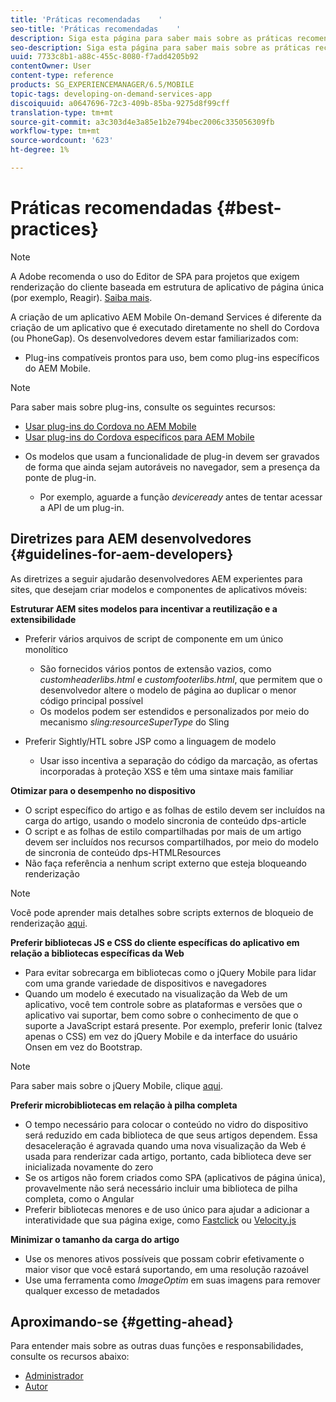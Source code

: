 ```yaml
---
title: 'Práticas recomendadas    '
seo-title: 'Práticas recomendadas    '
description: Siga esta página para saber mais sobre as práticas recomendadas e as diretrizes que ajudarão desenvolvedores experientes AEM para sites, que desejam criar modelos e componentes de aplicativos móveis.
seo-description: Siga esta página para saber mais sobre as práticas recomendadas e as diretrizes que ajudarão desenvolvedores experientes AEM para sites, que desejam criar modelos e componentes de aplicativos móveis.
uuid: 7733c8b1-a88c-455c-8080-f7add4205b92
contentOwner: User
content-type: reference
products: SG_EXPERIENCEMANAGER/6.5/MOBILE
topic-tags: developing-on-demand-services-app
discoiquuid: a0647696-72c3-409b-85ba-9275d8f99cff
translation-type: tm+mt
source-git-commit: a3c303d4e3a85e1b2e794bec2006c335056309fb
workflow-type: tm+mt
source-wordcount: '623'
ht-degree: 1%

---
```



# Práticas recomendadas     {#best-practices}

>[!NOTE]
>
>A Adobe recomenda o uso do Editor de SPA para projetos que exigem renderização do cliente baseada em estrutura de aplicativo de página única (por exemplo, Reagir). [Saiba mais](/help/sites-developing/spa-overview.md).

A criação de um aplicativo AEM Mobile On-demand Services é diferente da criação de um aplicativo que é executado diretamente no shell do Cordova (ou PhoneGap). Os desenvolvedores devem estar familiarizados com:

* Plug-ins compatíveis prontos para uso, bem como plug-ins específicos do AEM Mobile.

>[!NOTE]
>
>Para saber mais sobre plug-ins, consulte os seguintes recursos:
>
>* [Usar plug-ins do Cordova no AEM Mobile](https://helpx.adobe.com/digital-publishing-solution/help/cordova-api.html)
>* [Usar plug-ins do Cordova específicos para AEM Mobile](https://helpx.adobe.com/digital-publishing-solution/help/app-runtime-api.html)

>



* Os modelos que usam a funcionalidade de plug-in devem ser gravados de forma que ainda sejam autoráveis no navegador, sem a presença da ponte de plug-in.

   * Por exemplo, aguarde a função *deviceready* antes de tentar acessar a API de um plug-in.

## Diretrizes para AEM desenvolvedores {#guidelines-for-aem-developers}

As diretrizes a seguir ajudarão desenvolvedores AEM experientes para sites, que desejam criar modelos e componentes de aplicativos móveis:

**Estruturar AEM sites modelos para incentivar a reutilização e a extensibilidade**

* Preferir vários arquivos de script de componente em um único monolítico

   * São fornecidos vários pontos de extensão vazios, como *customheaderlibs.html* e *customfooterlibs.html*, que permitem que o desenvolvedor altere o modelo de página ao duplicar o menor código principal possível
   * Os modelos podem ser estendidos e personalizados por meio do mecanismo *sling:resourceSuperType* do Sling

* Preferir Sightly/HTL sobre JSP como a linguagem de modelo

   * Usar isso incentiva a separação do código da marcação, as ofertas incorporadas à proteção XSS e têm uma sintaxe mais familiar

**Otimizar para o desempenho no dispositivo**

* O script específico do artigo e as folhas de estilo devem ser incluídos na carga do artigo, usando o modelo sincronia de conteúdo dps-article
* O script e as folhas de estilo compartilhadas por mais de um artigo devem ser incluídos nos recursos compartilhados, por meio do modelo de sincronia de conteúdo dps-HTMLResources
* Não faça referência a nenhum script externo que esteja bloqueando renderização

>[!NOTE]
>
>Você pode aprender mais detalhes sobre scripts externos de bloqueio de renderização [aqui](https://developers.google.com/speed/docs/insights/BlockingJS).

**Preferir bibliotecas JS e CSS do cliente específicas do aplicativo em relação a bibliotecas específicas da Web**

* Para evitar sobrecarga em bibliotecas como o jQuery Mobile para lidar com uma grande variedade de dispositivos e navegadores
* Quando um modelo é executado na visualização da Web de um aplicativo, você tem controle sobre as plataformas e versões que o aplicativo vai suportar, bem como sobre o conhecimento de que o suporte a JavaScript estará presente. Por exemplo, preferir Ionic (talvez apenas o CSS) em vez do jQuery Mobile e da interface do usuário Onsen em vez do Bootstrap.

>[!NOTE]
>
>Para saber mais sobre o jQuery Mobile, clique [aqui](https://jquerymobile.com/browser-support/1.4/).

**Preferir microbibliotecas em relação à pilha completa**

* O tempo necessário para colocar o conteúdo no vidro do dispositivo será reduzido em cada biblioteca de que seus artigos dependem. Essa desaceleração é agravada quando uma nova visualização da Web é usada para renderizar cada artigo, portanto, cada biblioteca deve ser inicializada novamente do zero
* Se os artigos não forem criados como SPA (aplicativos de página única), provavelmente não será necessário incluir uma biblioteca de pilha completa, como o Angular
* Preferir bibliotecas menores e de uso único para ajudar a adicionar a interatividade que sua página exige, como [Fastclick](https://github.com/ftlabs/fastclick) ou [Velocity.js](https://velocityjs.org)

**Minimizar o tamanho da carga do artigo**

* Use os menores ativos possíveis que possam cobrir efetivamente o maior visor que você estará suportando, em uma resolução razoável
* Use uma ferramenta como *ImageOptim* em suas imagens para remover qualquer excesso de metadados

## Aproximando-se {#getting-ahead}

Para entender mais sobre as outras duas funções e responsabilidades, consulte os recursos abaixo:

* [Administrador](/help/mobile/aem-mobile.md)
* [Autor](/help/mobile/aem-mobile-on-demand.md)
